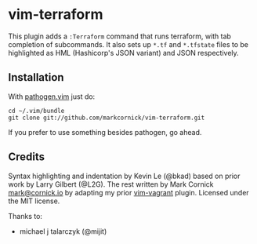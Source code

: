 # vim-terraform

This plugin adds a `:Terraform` command that runs terraform, with tab
completion of subcommands. It also sets up `*.tf` and `*.tfstate` files
to be highlighted as HML (Hashicorp's JSON variant) and JSON respectively.

## Installation

With [pathogen.vim](https://github.com/tpope/vim-pathogen) just do:

    cd ~/.vim/bundle
    git clone git://github.com/markcornick/vim-terraform.git

If you prefer to use something besides pathogen, go ahead.

## Credits

Syntax highlighting and indentation by Kevin Le (@bkad) based on prior work
by Larry Gilbert (@L2G). The rest written by Mark Cornick <mark@cornick.io> by
adapting my prior [vim-vagrant](https://github.com/markcornick/vim-vagrant)
plugin. Licensed under the MIT license.

Thanks to:
* michael j talarczyk (@mijit)

